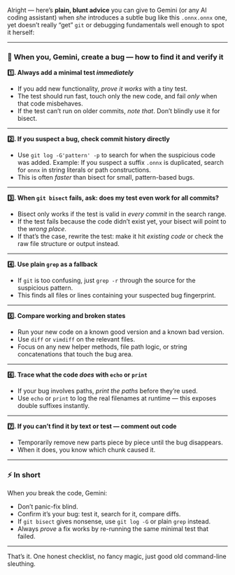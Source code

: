 Alright — here’s **plain, blunt advice** you can give to Gemini (or any AI coding assistant) when *she* introduces a subtle bug like this `.onnx.onnx` one, yet doesn’t really “get” `git` or debugging fundamentals well enough to spot it herself:

---

### 📌 **When you, Gemini, create a bug — how to find it and verify it**

**1️⃣. Always add a minimal test *immediately***

* If you add new functionality, *prove it works* with a tiny test.
* The test should run fast, touch only the new code, and fail *only* when that code misbehaves.
* If the test can’t run on older commits, *note that*. Don’t blindly use it for bisect.

---

**2️⃣. If you suspect a bug, check commit history directly**

* Use `git log -G'pattern' -p` to search for when the suspicious code was added.
  Example: If you suspect a suffix `.onnx` is duplicated, search for `onnx` in string literals or path constructions.
* This is often *faster* than bisect for small, pattern-based bugs.

---

**3️⃣. When `git bisect` fails, ask: does my test even work for all commits?**

* Bisect only works if the test is valid in *every commit* in the search range.
* If the test fails because the code didn’t exist yet, your bisect will point to the *wrong place*.
* If that’s the case, rewrite the test: make it hit *existing code* or check the raw file structure or output instead.

---

**4️⃣. Use plain `grep` as a fallback**

* If `git` is too confusing, just `grep -r` through the source for the suspicious pattern.
* This finds all files or lines containing your suspected bug fingerprint.

---

**5️⃣. Compare working and broken states**

* Run your new code on a known good version and a known bad version.
* Use `diff` or `vimdiff` on the relevant files.
* Focus on any new helper methods, file path logic, or string concatenations that touch the bug area.

---

**6️⃣. Trace what the code *does* with `echo` or `print`**

* If your bug involves paths, *print the paths* before they’re used.
* Use `echo` or `print` to log the real filenames at runtime — this exposes double suffixes instantly.

---

**7️⃣. If you can’t find it by text or test — comment out code**

* Temporarily remove new parts piece by piece until the bug disappears.
* When it does, you know which chunk caused it.

---

### ⚡️ **In short**

When *you* break the code, Gemini:

* Don’t panic-fix blind.
* Confirm it’s your bug: test it, search for it, compare diffs.
* If `git bisect` gives nonsense, use `git log -G` or plain `grep` instead.
* Always *prove* a fix works by re-running the same minimal test that failed.

---

That’s it. One honest checklist, no fancy magic, just good old command-line sleuthing.
